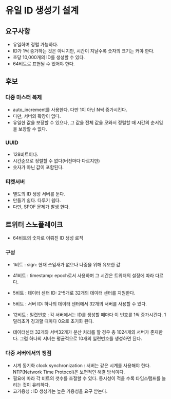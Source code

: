 # 유일 ID 생성기 설계
## 요구사항
- 유일하며 정렬 가능하다.
- ID가 1씩 증가하는 것은 아니지만, 시간이 지날수록 숫자의 크기는 커야 한다.
- 초당 10,000개의 ID를 생성할 수 있다.
- 64비트로 표현될 수 있어야 한다.

## 후보
### 다중 마스터 복제
- auto_increment를 사용한다. 다만 1이 아닌 N씩 증가시킨다.
- 다만, 서버의 확장이 없다.
- 유일한 값을 보장할 수 있으나, 그 값을 전체 값을 모와서 정렬할 때 시간의 순서임을 보장할 수 없다. 

### UUID
- 128비트이다.
- 시간순으로 정렬할 수 없다(버전마다 다르지만)
- 숫자가 아닌 값이 포함된다.

### 티켓서버
- 별도의 ID 생성 서버를 둔다.
- 만들기 쉽다. 다루기 쉽다.
- 다만, SPOF 문제가 발생 한다.

## 트위터 스노플레이크
- 64비트의 숫자로 이뤄진 ID 생성 로직

### 구성
- 1비트 : sign: 현재 쓰임새가 없으나 나중을 위해 유보한 값
- 41비트 : timestamp: epoch로서 사용하며 그 시간은 트위터의 설정에 따라 다르다.
- 5비트 : 데이터 센터 ID: 2^5개로 32개의 데이터 센터를 지원한다.
- 5비트 : 서버 ID: 하나의 데이터 센터에서 32개의 서버를 사용할 수 있다.
- 12비트 : 일련번호 : 각 서버에서는 ID를 생성할 때마다 이 번호를 1씩 증가시킨다. 1밀리초가 경과할 때마다 0으로 초기화 된다.

- 데이터센터 32개와 서버32개가 분산 처리를 할 경우 총 1024개의 서버가 존재한다. 그럼 하나의 서버는 평균적으로 10개의 일련번호를 생성하면 된다. 


### 다중 서버에서의 쟁점
- 시계 동기화 clock synchronization : 서버는 같은 시계를 사용해야 한다. NTP(Network Time Protocol)은 보편적인 해결 방식이다.
- 필요에 따라 각 비트의 갯수를 조절할 수 있다. 동시성이 적을 수록 타임스탬프를 늘리는 것이 유리하다.
- 고가용성 : ID 생성기는 높은 가용성을 요구 받는다.